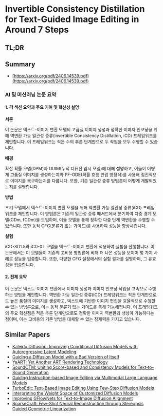 # Invertible Consistency Distillation for Text-Guided Image Editing in Around 7 Steps
## TL;DR
## Summary
- [https://arxiv.org/pdf/2406.14539.pdf](https://arxiv.org/pdf/2406.14539.pdf)

### AI 및 머신러닝 논문 요약

#### 1. 각 섹션 요약과 주요 기여 및 혁신성 설명

**서론**

이 논문은 텍스트-이미지 변환 모델의 고품질 이미지 생성과 정확한 이미지 인코딩을 위해 역변환 가능 일관성 증류(invertible Consistency Distillation, iCD) 프레임워크를 제안합니다. 이 프레임워크는 적은 수의 추론 단계만으로 두 작업을 모두 수행할 수 있습니다.

**배경**

확산 확률 모델(DPM)과 DDIM(누적 디퓨전 암시 모델)에 대해 설명하고, 이들이 어떻게 고품질 이미지를 생성하는지와 PF-ODE(확률 흐름 연립 방정식)를 사용해 점진적으로 이미지를 복구하는지를 다룹니다. 또한, 기존 일관성 증류 방법론이 어떻게 개발되었는지를 설명합니다. 

**방법**

초기 모델에서 텍스트-이미지 변환 모델을 위해 역변환 가능 일관성 증류(iCD) 프레임워크를 제안합니다. 이 방법론은 기존의 일관성 증류 메서드에서 분기하여 다중 경계 모델(CDm, fCDm)을 도입하며, 이들 모델을 통해 정확한 다중 단계 역변환을 수행할 수 있습니다. 또한 동적 CFG(분류기 없는 가이드)를 사용하여 성능을 향상시킵니다.

**실험**

iCD-SD1.5와 iCD-XL 모델을 텍스트-이미지 변환에 적용하여 실험을 진행합니다. 이 논문에서는 이 모델들이 기존의 고비용 방법론에 비해 더 나은 성능을 보이며 몇 가지 사례로 성능을 입증합니다. 또한, 다양한 CFG 설정에서의 실험 결과를 설명하며, 그 유효성을 입증합니다.

#### 2. 전체 요약

이 논문은 텍스트-이미지 변환에서 이미지 생성과 이미지 인코딩 작업을 고속으로 수행하는 방법을 제안합니다. 역변환 가능 일관성 증류(iCD) 프레임워크는 적은 단계만으로도 높은 품질의 이미지를 생성하고, 텍스트에 기반한 이미지 편집을 효율적으로 수행할 수 있는 방법론으로, 이는 동적 분류기 없는 가이드를 통해 가능해집니다. 이 프레임워크의 주요 혁신점은 적은 추론 단계만으로도 정확한 이미지 역변환과 생성이 가능하다는 점이며, 이는 고비용의 기존 방법을 대체할 수 있는 잠재력을 가지고 있습니다.

## Similar Papers
- [Kaleido Diffusion: Improving Conditional Diffusion Models with Autoregressive Latent Modeling](2405.21048.md)
- [Guiding a Diffusion Model with a Bad Version of Itself](2406.02507.md)
- [YaART: Yet Another ART Rendering Technology](2404.05666.md)
- [SoundCTM: Uniting Score-based and Consistency Models for Text-to-Sound Generation](2405.18503.md)
- [Guiding Instruction-based Image Editing via Multimodal Large Language Models](2309.17102.md)
- [TurboEdit: Text-Based Image Editing Using Few-Step Diffusion Models](2408.00735.md)
- [Interpreting the Weight Space of Customized Diffusion Models](2406.09413.md)
- [Improving GFlowNets for Text-to-Image Diffusion Alignment](2406.00633.md)
- [SparseCraft: Few-Shot Neural Reconstruction through Stereopsis Guided Geometric Linearization](2407.14257.md)
